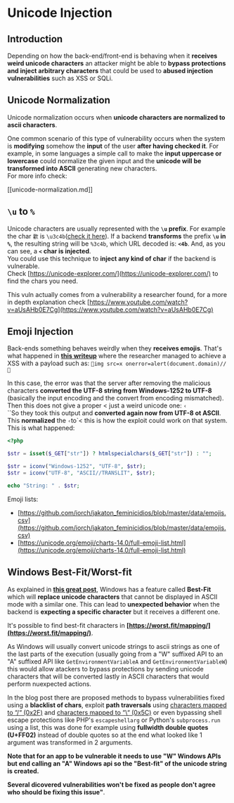 # Unicode Injection

## Introduction

Depending on how the back-end/front-end is behaving when it **receives weird unicode characters** an attacker might be able to **bypass protections and inject arbitrary characters** that could be used to **abused injection vulnerabilities** such as XSS or SQLi.

## Unicode Normalization

Unicode normalization occurs when **unicode characters are normalized to ascii characters**.

One common scenario of this type of vulnerability occurs when the system is **modifying** somehow the **input** of the user **after having checked it**. For example, in some languages a simple call to make the **input uppercase or lowercase** could normalize the given input and the **unicode will be transformed into ASCII** generating new characters.\
For more info check:

[[unicode-normalization.md]]

## `\u` to `%`

Unicode characters are usually represented with the **`\u` prefix**. For example the char `㱋` is `\u3c4b`([check it here](https://unicode-explorer.com/c/3c4B)). If a backend **transforms** the prefix **`\u` in `%`**, the resulting string will be `%3c4b`, which URL decoded is: **`<4b`**. And, as you can see, a **`<` char is injected**.\
You could use this technique to **inject any kind of char** if the backend is vulnerable.\
Check [https://unicode-explorer.com/](https://unicode-explorer.com/) to find the chars you need.

This vuln actually comes from a vulnerability a researcher found, for a more in depth explanation check [https://www.youtube.com/watch?v=aUsAHb0E7Cg](https://www.youtube.com/watch?v=aUsAHb0E7Cg)

## Emoji Injection

Back-ends something behaves weirdly when they **receives emojis**. That's what happened in [**this writeup**](https://medium.com/@fpatrik/how-i-found-an-xss-vulnerability-via-using-emojis-7ad72de49209) where the researcher managed to achieve a XSS with a payload such as: `💋img src=x onerror=alert(document.domain)//💛`

In this case, the error was that the server after removing the malicious characters **converted the UTF-8 string from Windows-1252 to UTF-8** (basically the input encoding and the convert from encoding mismatched). Then this does not give a proper < just a weird unicode one: `‹`\
``So they took this output and **converted again now from UTF-8 ot ASCII**. This **normalized** the `‹`to`< this is how the exploit could work on that system.\
This is what happened:

```php
<?php

$str = isset($_GET["str"]) ? htmlspecialchars($_GET["str"]) : "";

$str = iconv("Windows-1252", "UTF-8", $str);
$str = iconv("UTF-8", "ASCII//TRANSLIT", $str);

echo "String: " . $str;
```

Emoji lists:

- [https://github.com/iorch/jakaton_feminicidios/blob/master/data/emojis.csv](https://github.com/iorch/jakaton_feminicidios/blob/master/data/emojis.csv)
- [https://unicode.org/emoji/charts-14.0/full-emoji-list.html](https://unicode.org/emoji/charts-14.0/full-emoji-list.html)

## Windows Best-Fit/Worst-fit

As explained in **[this great post](https://blog.orange.tw/posts/2025-01-worstfit-unveiling-hidden-transformers-in-windows-ansi/)**, Windows has a feature called **Best-Fit** which will **replace unicode characters** that cannot be displayed in ASCII mode with a similar one. This can lead to **unexpected behavior** when the backend is **expecting a specific character** but it receives a different one.

It's possible to find best-fit characters in **[https://worst.fit/mapping/](https://worst.fit/mapping/)**.

As Windows will usually convert unicode strings to ascii strings as one of the last parts of the execution (usually going from a "W" suffixed API to an "A" suffixed API like  `GetEnvironmentVariableA` and `GetEnvironmentVariableW`) this would allow atackers to bypass protections by sending unicode characters that will be converted lastly in ASCII characters that would perform nuexpected actions.

In the blog post there are proposed methods to bypass vulnerabilities fixed using a **blacklist of chars**, exploit **path traversals** using [characters mapped to “/“ (0x2F)](https://worst.fit/mapping/#to%3A0x2f) and [characters mapped to “\“ (0x5C)](https://worst.fit/mapping/#to%3A0x5c) or even bypassing shell escape protections like PHP's `escapeshellarg` or Python's `subprocess.run` using a list, this was done for example using **fullwidth double quotes (U+FF02)** instead of double quotes so at the end what looked like 1 argument was transformed in 2 arguments.

**Note that for an app to be vulnerable it needs to use "W" Windows APIs but end calling an "A" Windows api so the "Best-fit" of the unicode string is created.**

**Several dicovered vulnerabilities won't be fixed as people don't agree who should be fixing this issue"**.

